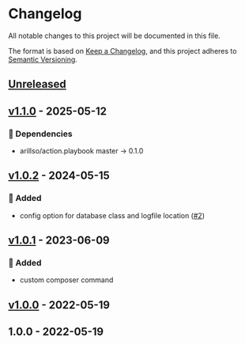 # Changelog
All notable changes to this project will be documented in this file.

The format is based on [Keep a Changelog](https://keepachangelog.com/en/1.0.0/),
and this project adheres to [Semantic Versioning](https://semver.org/spec/v2.0.0.html).

<a name="unreleased"></a>
## [Unreleased]


<a name="v1.1.0"></a>
## [v1.1.0] - 2025-05-12
### 🧬 Dependencies
- arillso/action.playbook master -> 0.1.0


<a name="v1.0.2"></a>
## [v1.0.2] - 2024-05-15
### 🍰 Added
- config option for database class and logfile location ([#2](https://github.com/syntro-opensource/action.deploy.silverstripe/issues/2))


<a name="v1.0.1"></a>
## [v1.0.1] - 2023-06-09
### 🍰 Added
- custom composer command


<a name="v1.0.0"></a>
## [v1.0.0] - 2022-05-19

<a name="1.0.0"></a>
## 1.0.0 - 2022-05-19

[Unreleased]: https://github.com/syntro-opensource/action.deploy.silverstripe/compare/v1.1.0...HEAD
[v1.1.0]: https://github.com/syntro-opensource/action.deploy.silverstripe/compare/v1.0.2...v1.1.0
[v1.0.2]: https://github.com/syntro-opensource/action.deploy.silverstripe/compare/v1.0.1...v1.0.2
[v1.0.1]: https://github.com/syntro-opensource/action.deploy.silverstripe/compare/v1.0.0...v1.0.1
[v1.0.0]: https://github.com/syntro-opensource/action.deploy.silverstripe/compare/1.0.0...v1.0.0
